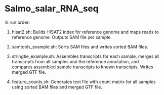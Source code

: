 # Salmo_salar_RNA_seq
In run order:

1. hisat2.sh: Builds HISAT2 index for reference genome and maps reads to reference genome. Outputs SAM file per sample.

2. samtools_example.sh: Sorts SAM files and writes sorted BAM files.

3. stringtie_example.sh: Assembles transcripts for each sample, merges all transcripts from all samples and the reference annotation, and compares assembled sample transcripts to known transcripts. Writes merged GTF file.

4. feature_counts.sh: Generates text file with count matrix for all samples using sorted BAM files and merged GTF file.
